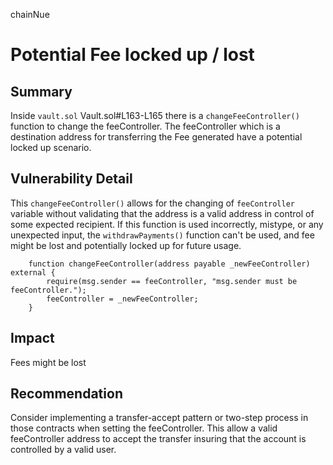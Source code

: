 chainNue
# Potential Fee locked up / lost

## Summary
Inside `vault.sol` Vault.sol#L163-L165 there is a `changeFeeController()` function to change the feeController. 
The feeController which is a destination address for transferring the Fee generated have a potential locked up scenario. 

## Vulnerability Detail
This `changeFeeController()` allows for the changing of `feeController` variable without validating that the address is a valid address in control of some expected recipient. If this function is used incorrectly, mistype, or any unexpected input, the `withdrawPayments()` function can't be used, and fee might be lost and potentially locked up for future usage.

```
    function changeFeeController(address payable _newFeeController) external {
        require(msg.sender == feeController, "msg.sender must be feeController.");
        feeController = _newFeeController;
    }
```

## Impact
Fees might be lost

## Recommendation
Consider implementing a transfer-accept pattern or two-step process in those contracts when setting the feeController. This allow a valid feeController address to accept the transfer insuring that the account is controlled by a valid user.